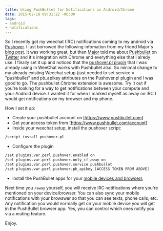 ```yaml
---
title: Using PushBullet for Notifications in Android/Chrome
date: 2015-02-19 09:31:22 -06:00
tags:
- android
- notifications
---
```


So I recently got my weechat (IRC) notifications coming to my android via [Pushover][1].  I just borrowed the following infomation from my friend Major's [blog post][5].  It was working great, but then [Major][2] told me about [Pushbullet][3] on [Twitter][6] and it's integration with Chrome and everything else that I alredy use.  I finally set it up and noticed that the [pushover.pl plugin][4] that I was already using in WeeChat works with Pushbullet also.  So minimal change to my already existing Weechat setup (just needed to set service = "pushbullet" and pb_apikey attributes on the Pushover.pl plugin and I was good to go.  The pushbullet Chrome extension is awesome.  Try it out if you're looking for a way to get notifications between your compute and your Android device.  I wanted it for when I marked myself as away on IRC I would get notifications on my browser and my phone.

How I set it up:

- Create your pushbullet account on [https://www.pushbullet.com]
- Get your access token from [https://www.pushbullet.com/account]
- Inside your weechat setup, install the pushover script:

```bash
/script install pushover.pl
```

- Configure the plugin

```bash
/set plugins.var.perl.pushover.enabled on
/set plugins.var.perl.pushover.only_if_away on
/set plugins.var.perl.pushover.service pushbullet
/set plugins.var.perl.pushover.pb_apikey [ACCESS TOKEN FROM ABOVE]
```

- Install the PushBullet apps for your [mobile devices and browsers][7]

Next time you `/away` yourself, you will receive IRC notifications where you're mentioned on your device/browser.  You can also sync your mobile notifications with your browswer so that you can see texts, phone calls, etc.  Any notification you would normally get on your mobile device you will get in the PushBullet browser app.  Yes, you can control which ones notify you via a muting feature.

Enjoy.

[1]: https://pushover.net
[2]: https://major.io
[3]: https://www.pushbullet.com
[4]: https://weechat.org/scripts/source/pushover.pl.html
[5]: https://major.io/2014/12/05/send-weechat-notifications-via-pushover/
[6]: https://twitter.com/jmeridth/status/556843348993253377
[7]: https://www.pushbullet.com/apps
